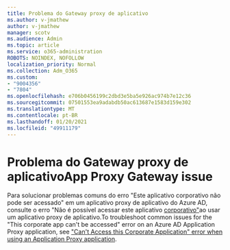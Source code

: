 ```yaml
---
title: Problema do Gateway proxy de aplicativo
ms.author: v-jmathew
author: v-jmathew
manager: scotv
ms.audience: Admin
ms.topic: article
ms.service: o365-administration
ROBOTS: NOINDEX, NOFOLLOW
localization_priority: Normal
ms.collection: Adm_O365
ms.custom:
- "9004356"
- "7804"
ms.openlocfilehash: e706b0456199c2dbd3e5ba5e926ac974b7e12c36
ms.sourcegitcommit: 07501553ea9adabdb50ac613687e1583d159e302
ms.translationtype: MT
ms.contentlocale: pt-BR
ms.lasthandoff: 01/20/2021
ms.locfileid: "49911179"
---
```

# <a name="app-proxy-gateway-issue"></a><span data-ttu-id="b20fd-102">Problema do Gateway proxy de aplicativo</span><span class="sxs-lookup"><span data-stu-id="b20fd-102">App Proxy Gateway issue</span></span>

<span data-ttu-id="b20fd-103">Para solucionar problemas comuns do erro "Este aplicativo corporativo não pode ser acessado" em um aplicativo proxy de aplicativo do Azure AD, consulte o erro "Não é possível acessar este aplicativo [corporativo"](https://docs.microsoft.com/azure/active-directory/manage-apps/application-proxy-sign-in-bad-gateway-timeout-error)ao usar um aplicativo proxy de aplicativo.</span><span class="sxs-lookup"><span data-stu-id="b20fd-103">To troubleshoot common issues for the "This corporate app can't be accessed" error on an Azure AD Application Proxy application, see ["Can't Access this Corporate Application" error when using an Application Proxy application](https://docs.microsoft.com/azure/active-directory/manage-apps/application-proxy-sign-in-bad-gateway-timeout-error).</span></span>
